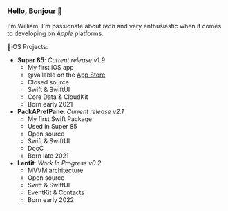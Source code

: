 ### Hello, Bonjour 👋

I'm William, I'm passionate about *tech* and very enthusiastic when it comes to developing on *Apple* platforms.

📱iOS Projects:

- **Super 85**: *Current release v1.9*
  - My first iOS app
  - @vailable on the [App Store](https://apps.apple.com/app/super-85/id1564978634)
  - Closed source
  - Swift & SwiftUI
  - Core Data & CloudKit
  - Born early 2021
- **PackAPrefPane**: *Current release v2.1*
  - My first Swift Package
  - Used in Super 85
  - Open source
  - Swift & SwiftUI
  - DocC
  - Born late 2021
- **Lentit**: *Work In Progress v0.2*
  - MVVM architecture
  - Open source
  - Swift & SwiftUI
  - EventKit & Contacts
  - Born early 2022
